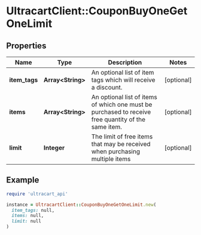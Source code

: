 # UltracartClient::CouponBuyOneGetOneLimit

## Properties

| Name | Type | Description | Notes |
| ---- | ---- | ----------- | ----- |
| **item_tags** | **Array&lt;String&gt;** | An optional list of item tags which will receive a discount. | [optional] |
| **items** | **Array&lt;String&gt;** | An optional list of items of which one must be purchased to receive free quantity of the same item. | [optional] |
| **limit** | **Integer** | The limit of free items that may be received when purchasing multiple items | [optional] |

## Example

```ruby
require 'ultracart_api'

instance = UltracartClient::CouponBuyOneGetOneLimit.new(
  item_tags: null,
  items: null,
  limit: null
)
```

